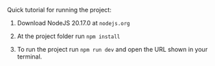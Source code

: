 Quick tutorial for running the project:

1. Download NodeJS 20.17.0 at `nodejs.org`

2. At the project folder run `npm install`

3. To run the project run `npm run dev` and open the URL shown in your terminal.